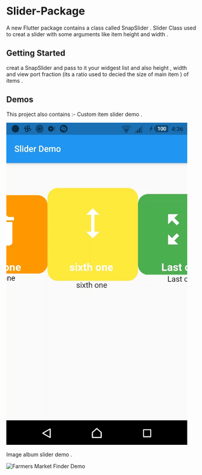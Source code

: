 # Slider-Package

A new Flutter package contains a class called SnapSlider .
Slider Class used to creat a slider with some arguments like item height and width .

## Getting Started

creat a SnapSlider and pass to it your widgest list and also height , width and  view port fraction
 (its a ratio used to decied the size of main item ) of items .
 
##  Demos 
This project also contains :- 
Custom item slider demo .




![Farmers Market Finder Demo](demos/customitem.gif)

Image album slider demo .


![Farmers Market Finder Demo](demos/imagesdemo.gif)


